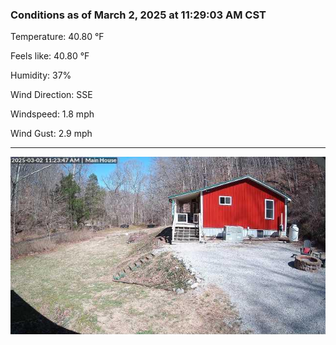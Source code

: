 ### Conditions as of March 2, 2025 at 11:29:03 AM CST 

Temperature: 40.80 &deg;F

Feels like: 40.80 &deg;F

Humidity: 37%

Wind Direction: SSE

Windspeed: 1.8 mph

Wind Gust: 2.9 mph

---

<img src="./images/latest.jpeg"/>

